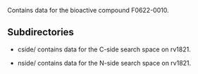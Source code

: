 Contains data for the bioactive compound F0622-0010.

## Subdirectories

- cside/ contains data for the C-side search space on rv1821.

- nside/ contains data for the N-side search space on rv1821.

